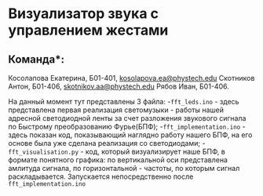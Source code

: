 # Визуализатор звука с управлением жестами

## Команда*:
Косолапова Екатерина, Б01-401, kosolapova.ea@phystech.edu
Скотников Антон, Б01-406, skotnikov.aa@phystech.edu
Рябов Иван, Б01-406.

На данный момент тут представлены 3 файла:
-`fft_leds.ino` - здесь представлена первая реализация светомузыки - работы нашей адресной светодиодной ленты за счет разложения звукового сигнала по Быстрому преобразованию Фурье(БПФ);
-`fft_implementation.ino` - здесь показан код, показывающий наглядно работу нашего БПФ, на его основе была уже сделана реализация со светодиодами;
-`fft_visualisation.py` - код, который визуализирует наше БПФ, в формате понятного графика: по вертикальной оси представлена амлитуда сигнала, по горизонтальной - частоты, по которым сигнал раскладывается. Запускается непосредственно после `fft_implementation.ino`


